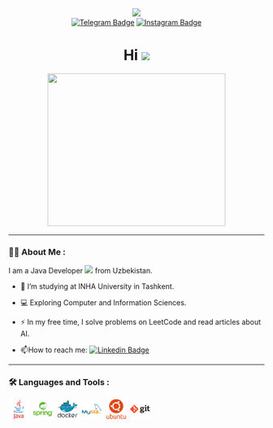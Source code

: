 
<div id="header" align="center">
  <img src="https://media.giphy.com/media/juua9i2c2fA0AIp2iq/giphy.gif" width="200"/>
 <div id="badges">
  <a href="https://t.me/tima0902"><img src="https://img.shields.io/badge/Telegram-blue?logo=telegram&logoColor=white&style=for-the-badge" alt="Telegram Badge"/></a>
  <a href="https://www.instagram.com/soldatov_tima/"><img src="https://img.shields.io/badge/Instagram-indigo?style=for-the-badge&logo=instagram&logoColor=white" alt="Instagram Badge"/></a>
  </div>
  <h1>
  Hi
  <img src="https://media.giphy.com/media/hvRJCLFzcasrR4ia7z/giphy.gif" width="30px"/>
</h1>
</div>

<div align="center">
  <img src="https://media.giphy.com/media/wIVCkv3bcsBwFyESSC/giphy.gif" width="350" height="300"/>
</div>

---

### :man_technologist: About Me :
I am a Java Developer <img src="https://media.giphy.com/media/Lg6vO9CNlQmUna1c5i/giphy.gif" width="30"> from Uzbekistan.
- :telescope: I’m studying at INHA University in Tashkent.

- :computer: Exploring Computer and Information Sciences.

- :zap: In my free time, I solve problems on LeetCode and read articles about AI.

- :mailbox:How to reach me: [![Linkedin Badge](https://img.shields.io/badge/Click_Me-blue?style=flat&logo=Linkedin&logoColor=white)](https://www.linkedin.com/in/timur-soldatov-83136020b)

---

### :hammer_and_wrench: Languages and Tools :
<div>
  <img src="https://github.com/devicons/devicon/blob/master/icons/java/java-original-wordmark.svg" title="Java" alt="Java" width="40" height="40"/>&nbsp;
  <img src="https://github.com/devicons/devicon/blob/master/icons/spring/spring-original-wordmark.svg" title="Spring" alt="Spring" width="40" height="40"/>&nbsp;
  <img src="https://github.com/devicons/devicon/blob/master/icons/docker/docker-original-wordmark.svg" title="Docker" alt="Docker" width="40" height="40"/>&nbsp;
   <img src="https://github.com/devicons/devicon/blob/master/icons/mysql/mysql-original-wordmark.svg" title="MySQL"  alt="MySQL" width="40" height="40"/>&nbsp;
  <img src="https://github.com/devicons/devicon/blob/master/icons/ubuntu/ubuntu-plain-wordmark.svg" title="Ubuntu"  alt="Ubuntu" width="40" height="40"/>&nbsp;
  <img src="https://github.com/devicons/devicon/blob/master/icons/git/git-original-wordmark.svg" title="Git" **alt="Git" width="40" height="40"/>
